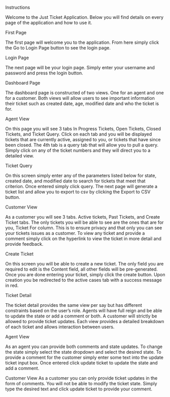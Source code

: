 Instructions

Welcome to the Just Ticket Application. Below you will find details on every page of the application and how to use it.

First Page

The first page will welcome you to the application. From here simply click the Go to Login Page button to see the login page.
 
Login Page

The next page will be your login page. Simply enter your username and password and press the login button.
 
Dashboard Page

The dashboard page is constructed of two views. One for an agent and one for a customer. Both views will allow users to see important information their ticket such as created date, age, modified date and who the ticket is for.

Agent View

On this page you will see 3 tabs In Progress Tickets, Open Tickets, Closed Tickets, and Ticket Query. Click on each tab and you will be displayed tickets that are currently active, assigned to you, or tickets that have since been closed. The 4th tab is a query tab that will allow you to pull a query. Simply click on any of the ticket numbers and they will direct you to a detailed view.
 
Ticket Query

On this screen simply enter any of the parameters listed below for state, created date, and modified date to search for tickets that meet that criterion. Once entered simply click query. The next page will generate a ticket list and allow you to export to csv by clicking the Export to CSV button.
 
Customer View

As a customer you will see 3 tabs. Active tickets, Past Tickets, and Create Ticket tabs. The only tickets you will be able to see are the ones that are for you, Ticket For column. This is to ensure privacy and that only you can see your tickets issues as a customer. To view any ticket and provide a comment simply click on the hyperlink to view the ticket in more detail and provide feedback.

Create Ticket

On this screen you will be able to create a new ticket. The only field you are required to edit is the Content field, all other fields will be pre-generated. Once you are done entering your ticket, simply click the create button. Upon creation you be redirected to the active cases tab with a success message in red. 

Ticket Detail

The ticket detail provides the same view per say but has different constraints based on the user’s role. Agents will have full reign and be able to update the state or add a comment or both. A customer will strictly be allowed to provide ticket updates. Each view provides a detailed breakdown of each ticket and allows interaction between users.

Agent View

As an agent you can provide both comments and state updates. To change the state simply select the state dropdown and select the desired state. To provide a comment for the customer simply enter some text into the update ticket input box. Once entered click update ticket to update the state and add a comment.

Customer View
As a customer you can only provide ticket updates in the form of comments. You will not be able to modify the ticket state. Simply type the desired text and click update ticket to provide your comment.
 

